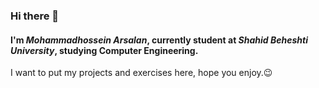 ### Hi there 👋

#### I'm ***Mohammadhossein Arsalan***, currently student at ***Shahid Beheshti University***, studying Computer Engineering.
I want to put my projects and exercises here, hope you enjoy.😉
